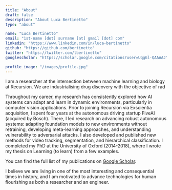 ```yaml
---
title: "About"
draft: false
description: "About Luca Bertinetto"
type: "about"

name: "Luca Bertinetto"
email: "1st-name [dot] surname [at] gmail [dot] com"
linkedin: "https://www.linkedin.com/in/luca-bertinetto"
github: "https://github.com/bertinetto"
twitter: "https://twitter.com/lbertinetto"
googlescholar: "https://scholar.google.com/citations?user=UqgGl-QAAAAJ"

profile_image: "/images/profile.jpg"
---
```


I am a researcher at the intersection between machine learning and biology at Recursion.
We are industrialising drug discovery with the objective of rad

Throughout my career, my research has consistently explored how AI systems can adapt and learn in dynamic environments, particularly in computer vision applications.
Prior to joining Recursion via Exscientia acquisition, I spent four years at the autonomous driving startup FiveAI (acquired by Bosch). There, I led research on advancing robust autonomous systems: adapting foundation models to new environments without retraining, developing meta-learning approaches, and understanding vulnerability to adversarial attacks. I also developed and published new methods for video tracking, segmentation, and hierarchical classification. I completed my PhD at the University of Oxford (2014-2018), where I wrote my thesis on Learning (to learn) from a few examples.

You can find the full list of my publications on [Google Scholar](https://scholar.google.com/citations?user=UqgGl-QAAAAJ).

I believe we are living in one of the most interesting and consequential times in history, and I am motivated to advance technologies for human flourishing as both a researcher and an engineer.